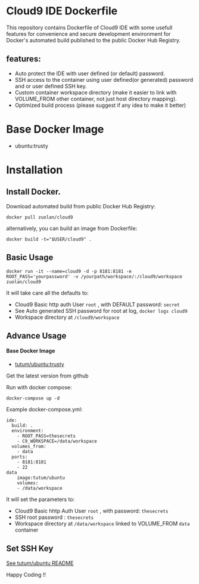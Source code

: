 Cloud9 IDE Dockerfile
================

This repository contains Dockerfile of Cloud9 IDE with some usefull features for convenience and secure development environment for Docker's automated build published to the public Docker Hub Registry.

## features:
- Auto protect the IDE with user defined (or default) password.
- SSH access to the container using user defined(or generated) password and or user defined SSH key.
- Custom container workspace directory (make it easier to link with VOLUME_FROM other container, not just host directory mapping).
- Optimized build process (please suggest if any idea to make it better)

# Base Docker Image
* ubuntu:trusty

# Installation

## Install Docker.

Download automated build from public Docker Hub Registry: 

    docker pull zuolan/cloud9

alternatively, you can build an image from Dockerfile:

    docker build -t="$USER/cloud9" .
    
    
## Basic Usage

    docker run -it --name=cloud9 -d -p 8181:8181 -e ROOT_PASS='yourpassword' -v /yourpath/workspace/:/cloud9/workspace zuolan/cloud9
    
It will take care all the defaults to:

- Cloud9 Basic http auth User `root` , with DEFAULT password: `secret`
- See Auto generated SSH password for root at log, `docker logs cloud9`
- Workspace directory at `/cloud9/workspace` 


## Advance Usage

#### Base Docker Image

* [tutum/ubuntu:trusty](https://registry.hub.docker.com/u/tutum/ubuntu/)

Get the latest version from github

Run with docker compose:

    docker-compose up -d
    
Example docker-compose.yml:

    ide:
      build: .
      environment:
        - ROOT_PASS=thesecrets
        - C9_WORKSPACE=/data/workspace
      volumes_from:
        - data
      ports:
        - 8181:8181
        - 22
    data
        image:tutum/ubuntu
        volumes:
        - /data/workspace


It will set the parameters to:

- Cloud9 Basic hhtp Auth User `root` , with password: `thesecrets`
- SSH root password : `thesecrets`
- Workspace directory at `/data/workspace` linked to VOLUME_FROM `data` container
 

## Set SSH Key
 
 [See tutum/ubuntu README](https://github.com/tutumcloud/tutum-ubuntu/blob/master/README.md)


Happy Coding !!
